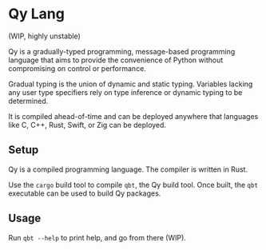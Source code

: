 # Qy Lang

(WIP, highly unstable)

Qy is a gradually-typed programming, message-based programming language that 
aims to provide the convenience of Python without compromising on control or
performance.

Gradual typing is the union of dynamic and static typing. Variables lacking any
user type specifiers rely on type inference or dynamic typing to be determined.

It is compiled ahead-of-time and can be deployed anywhere that languages like
C, C++, Rust, Swift, or Zig can be deployed.

## Setup

Qy is a compiled programming language. The compiler is written in Rust.

Use the `cargo` build tool to compile `qbt`, the Qy build tool. Once built, the
`qbt` executable can be used to build Qy packages.

## Usage

Run `qbt --help` to print help, and go from there (WIP).
